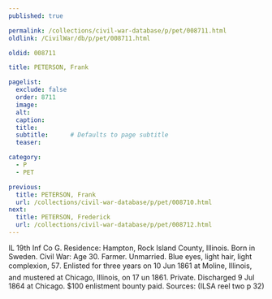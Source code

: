 ```yaml
---
published: true

permalink: /collections/civil-war-database/p/pet/008711.html
oldlink: /CivilWar/db/p/pet/008711.html

oldid: 008711

title: PETERSON, Frank

pagelist:
  exclude: false
  order: 8711
  image: 
  alt:
  caption:
  title:
  subtitle:      # Defaults to page subtitle
  teaser:

category: 
  - P 
  - PET

previous:
  title: PETERSON, Frank
  url: /collections/civil-war-database/p/pet/008710.html  
next:
  title: PETERSON, Frederick
  url: /collections/civil-war-database/p/pet/008712.html   
---
```

IL 19th Inf Co G. Residence: Hampton, Rock Island County, Illinois. Born in Sweden. Civil War: Age 30. Farmer. Unmarried. Blue eyes, light hair, light complexion, 5&#146;7&#148;. Enlisted for three years on 10 Jun 1861 at Moline, Illinois, and mustered at Chicago, Illinois, on 17 un 1861. Private. Discharged 9 Jul 1864 at Chicago. $100 enlistment bounty paid. Sources: (ILSA reel two p 32)